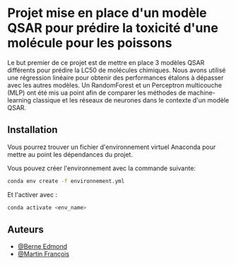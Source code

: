 # Projet mise en place d'un modèle QSAR pour prédire la toxicité d'une molécule pour les poissons
Le but premier de ce projet est de mettre en place 3 modèles QSAR différents pour prédire la LC50 de molécules chimiques. Nous avons utilisé une régression linéaire pour obtenir des performances étalons à dépasser avec les autres modèles. Un RandomForest et un Perceptron multicouche (MLP) ont été mis ua point afin de comparer les méthodes de machine-learning classique et les réseaux de neurones dans le contexte d'un modèle QSAR.


## Installation

Vous pourrez trouver un fichier d'environnement virtuel Anaconda pour mettre au point les dépendances du projet.

Vous pouvez créer l'environnement avec la commande suivante:
```bash
conda env create -f environnement.yml
```

Et l'activer avec :
```bash
conda activate <env_name>
```


## Auteurs
- [@Berne Edmond](https://github.com/Edmondbrn)
- [@Martin François](https://github.com/exovie)



